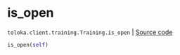 # is_open
`toloka.client.training.Training.is_open` | [Source code](https://github.com/Toloka/toloka-kit/blob/v1.0.1/src/client/training.py#L108)

```python
is_open(self)
```

